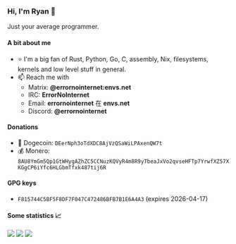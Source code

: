 ### Hi, I'm Ryan 👋

Just your average programmer.

#### A bit about me

-   ⭐ I'm a big fan of Rust, Python, Go, C, assembly, Nix, filesystems, kernels and low level stuff in general.
-   📫 Reach me with
    -   Matrix: **@errornointernet:envs.net**
    -   IRC: **ErrorNoInternet**
    -   Email: **errornointernet** 在 **envs.net**
    -   Discord: **@errornointernet**

#### Donations

-   🐶 Dogecoin: `DEerNph3oTdXDC8AjVzQSaWiLPAxenQW7t`
-   💰 Monero: `8AU8YmGm5Qp1GtWHygAZhZC5CCNuzKQVyR4m8R9yTbeaJxVo2qvseHFTp7YrwfXZ57XKGgCP6iYfc6HLGbmTfxk487tij6R`

#### GPG keys

-   `F815744C5BF5F8DF7F047C472486BFB7B1E6A4A3` (expires 2026-04-17)

#### Some statistics 📈

<img src="https://github-readme-stats.vercel.app/api?username=ErrorNoInternet&custom_title=ErrorNoInternet's%20GitHub%20Statistics&show_icons=true&theme=nord&include_all_commits=true&hide_border=true&card_width=600">
<img src="https://github-readme-stats.vercel.app/api/top-langs/?username=ErrorNoInternet&langs_count=10&hide=Procfile,Ruby&theme=nord&layout=compact&hide_border=true&card_width=600">
<img src="https://github-readme-streak-stats.herokuapp.com?user=ErrorNoInternet&theme=nord&hide_border=true&card_width=600">
